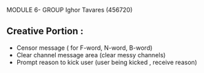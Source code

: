 MODULE 6- GROUP
Ighor Tavares (456720)

## Creative Portion :
* Censor message ( for F-word, N-word, B-word)
* Clear channel message area (clear messy channels)
* Prompt reason to kick user (user being kicked , receive reason) 
